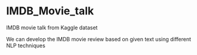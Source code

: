 # IMDB_Movie_talk
IMDB movie talk from Kaggle dataset

We can develop the IMDB movie review based on given text using different NLP techniques
